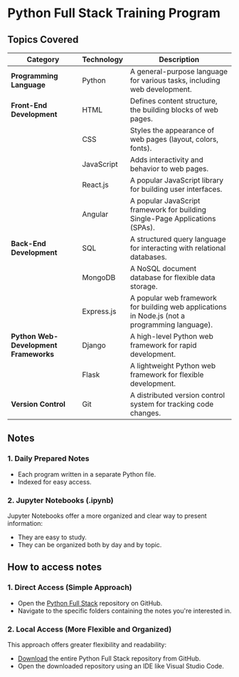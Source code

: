 # Python Full Stack Training Program

## Topics Covered

| Category | Technology | Description |
|---|---|---|
| **Programming Language** | Python | A general-purpose language for various tasks, including web development. |
| **Front-End Development** | HTML | Defines content structure, the building blocks of web pages. |
| | CSS | Styles the appearance of web pages (layout, colors, fonts). |
| | JavaScript | Adds interactivity and behavior to web pages. |
| | React.js | A popular JavaScript library for building user interfaces. |
| | Angular | 	A popular JavaScript framework for building Single-Page Applications (SPAs). |
| **Back-End Development** | SQL | A structured query language for interacting with relational databases. |
| | MongoDB | A NoSQL document database for flexible data storage. |
| | Express.js | A popular web framework for building web applications in Node.js (not a programming language). |
| **Python Web-Development Frameworks** | Django | A high-level Python web framework for rapid development. |
| | Flask | A lightweight Python web framework for flexible development. |
| **Version Control** | Git | A distributed version control system for tracking code changes. |

## Notes

### 1. Daily Prepared Notes

* Each program written in a separate Python file.
* Indexed for easy access.

### 2. Jupyter Notebooks (.ipynb)

Jupyter Notebooks offer a more organized and clear way to present information:

* They are easy to study.
* They can be organized both by day and by topic.


## How to access notes

### 1. Direct Access (Simple Approach)

* Open the [Python Full Stack](https://github.com/rohitprofc/python-full-stack-tp) repository on GitHub.
* Navigate to the specific folders containing the notes you're interested in.

### 2. Local Access (More Flexible and Organized)

This approach offers greater flexibility and readability:

* [Download](https://github.com/rohitprofc/python-full-stack-tp/archive/refs/heads/master.zip) the entire Python Full Stack repository from GitHub.
* Open the downloaded repository using an IDE like Visual Studio Code.

